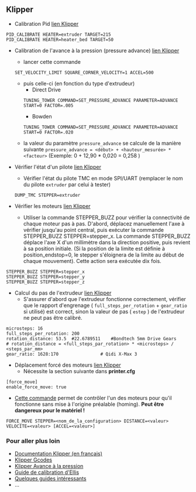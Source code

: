 ## Klipper

- Calibration Pid [lien Klipper](https://www.klipper3d.org/fr/G-Codes.html#pid_calibrate)
```
PID_CALIBRATE HEATER=extruder TARGET=215
PID_CALIBRATE HEATER=heater_bed TARGET=50
```

- Calibration de l'avance à la pression (pressure advance) [lien Klipper](https://www.klipper3d.org/fr/Pressure_Advance.html#avance-a-la-pression) 
  - lancer cette commande
  ```
  SET_VELOCITY_LIMIT SQUARE_CORNER_VELOCITY=1 ACCEL=500
  ```
  - puis celle-ci (en fonction du type d'extrudeur)
    - Direct Drive
    ```
    TUNING_TOWER COMMAND=SET_PRESSURE_ADVANCE PARAMETER=ADVANCE START=0 FACTOR=.005
    ```  
    - Bowden
    ```
    TUNING_TOWER COMMAND=SET_PRESSURE_ADVANCE PARAMETER=ADVANCE START=0 FACTOR=.020
    ```
  - la valeur du paramètre `pressure_advance` se calcule de la manière suivante `pressure_advance = <début> + <hauteur_mesurée> * <facteur>` (Exemple: 0 + 12,90 * 0,020 = 0,258 ) 

- Vérifier l'état d'un pilote [lien Klipper](https://www.klipper3d.org/fr/TMC_Drivers.html#pilotes-de-moteur-pas-a-pas-tmc)

  - Vérifier l'état du pilote TMC en mode SPI/UART (remplacer le nom du pilote `extruder` par celui à tester)

  ```
  DUMP_TMC STEPPER=extruder
  ```
- Vérifier les moteurs [lien Klipper](https://www.klipper3d.org/fr/Config_checks.html#verifier-les-moteurs-pas-a-pas)
  - Utiliser la commande STEPPER_BUZZ pour vérifier la connectivité de chaque moteur pas à pas. D'abord, déplacez manuellement l'axe à vérifier
 jusqu'au point central, puis exécuter la commande STEPPER_BUZZ STEPPER=stepper_x. La commande STEPPER_BUZZ déplace l'axe X d'un millimètre dans
la direction positive, puis revient à sa position initiale. (Si la position de la limite est définie à position_endstop=0, le stepper s'éloignera
 de la limite au début de chaque mouvement). Cette action sera exécutée dix fois.
```
STEPPER_BUZZ STEPPER=stepper_x
STEPPER_BUZZ STEPPER=stepper_y
STEPPER_BUZZ STEPPER=stepper_z
``` 
- Calcul du pas de l'extrudeur [lien Klipper](https://www.klipper3d.org/fr/Rotation_Distance.html#distance-de-rotation)
  - S'assurer d'abord que l'extrudeur fonctionne correctement, vérifier que le rapport d'engrenage ( `full_steps_per_rotation` + `gear_ratio` si utilisé) est correct,
 sinon la valeur de pas ( `estep` ) de l'extrudeur ne peut pas être calibré.
```
microsteps: 16
full_steps_per_rotation: 200 
rotation_distance: 53.5  #22.6789511	#Bondtech 5mm Drive Gears
# rotation_distance = <full_steps_par_rotation> * <microsteps> / <steps_par_mm>
gear_ratio: 1628:170				# Qidi X-Max 3
```
- Déplacement forcé des moteurs [lien Klipper](https://www.klipper3d.org/fr/G-Codes.html#force_move)
  - Nécessite la section suivante dans **printer.cfg**
```
[force_move]
enable_force_move: true
```
  - [Cette commande](https://www.klipper3d.org/fr/G-Codes.html#force_move_1) permet de contrôler l'un des moteurs pour qu'il fonctionne sans mise à l'origine préalable (homing).
 **Peut être dangereux pour le matériel !**
```
FORCE_MOVE STEPPER=<nom_de_la_configuration> DISTANCE=<valeur> VELOCITE=<valeur> [ACCEL=<valeur>]
```

### Pour aller plus loin

- [Documentation Klipper (en français)](https://www.klipper3d.org/fr/)
- [Klipper Gcodes](https://www.klipper3d.org/fr/G-Codes.html#g-codes)
- [Klipper Avance à la pression](https://www.klipper3d.org/fr/Pressure_Advance.html#avance-a-la-pression)
- [Guide de calibration d'Ellis](https://ellis3dp.com/Print-Tuning-Guide/)
- [Quelques guides intéressants](https://github.com/rootiest/zippy_guides)
- …
